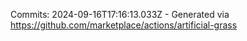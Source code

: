 Commits: 2024-09-16T17:16:13.033Z - Generated via https://github.com/marketplace/actions/artificial-grass
<br>
